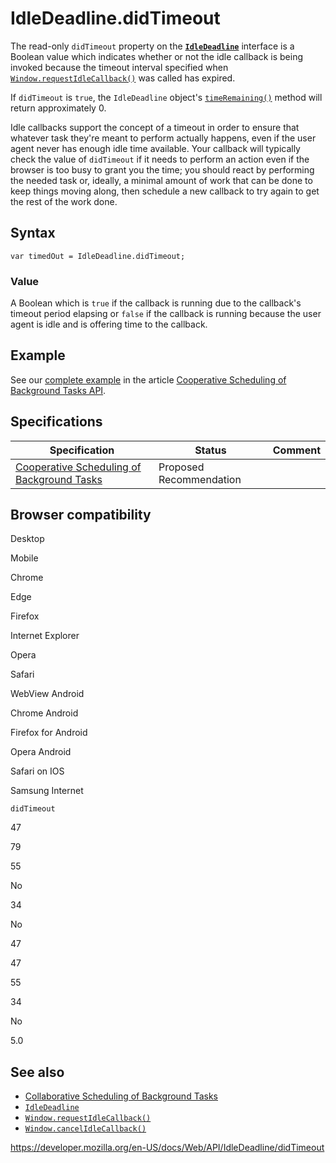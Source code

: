 IdleDeadline.didTimeout
=======================

The read-only `didTimeout` property on the **[`IdleDeadline`](../idledeadline)** interface is a Boolean value which indicates whether or not the idle callback is being invoked because the timeout interval specified when [`Window.requestIdleCallback()`](../window/requestidlecallback) was called has expired.

If `didTimeout` is `true`, the `IdleDeadline` object's [`timeRemaining()`](timeremaining) method will return approximately 0.

Idle callbacks support the concept of a timeout in order to ensure that whatever task they're meant to perform actually happens, even if the user agent never has enough idle time available. Your callback will typically check the value of `didTimeout` if it needs to perform an action even if the browser is too busy to grant you the time; you should react by performing the needed task or, ideally, a minimal amount of work that can be done to keep things moving along, then schedule a new callback to try again to get the rest of the work done.

Syntax
------

    var timedOut = IdleDeadline.didTimeout;

### Value

A Boolean which is `true` if the callback is running due to the callback's timeout period elapsing or `false` if the callback is running because the user agent is idle and is offering time to the callback.

Example
-------

See our [complete example](../background_tasks_api#example) in the article [Cooperative Scheduling of Background Tasks API](../background_tasks_api).

Specifications
--------------

<table><thead><tr class="header"><th>Specification</th><th>Status</th><th>Comment</th></tr></thead><tbody><tr class="odd"><td><a href="https://www.w3.org/TR/requestidlecallback/">Cooperative Scheduling of Background Tasks</a></td><td><span class="spec-pr">Proposed Recommendation</span></td><td></td></tr></tbody></table>

Browser compatibility
---------------------

Desktop

Mobile

Chrome

Edge

Firefox

Internet Explorer

Opera

Safari

WebView Android

Chrome Android

Firefox for Android

Opera Android

Safari on IOS

Samsung Internet

`didTimeout`

47

79

55

No

34

No

47

47

55

34

No

5.0

See also
--------

-   [Collaborative Scheduling of Background Tasks](../background_tasks_api)
-   [`IdleDeadline`](../idledeadline)
-   [`Window.requestIdleCallback()`](../window/requestidlecallback)
-   [`Window.cancelIdleCallback()`](../window/cancelidlecallback)

<a href="https://developer.mozilla.org/en-US/docs/Web/API/IdleDeadline/didTimeout" class="_attribution-link">https://developer.mozilla.org/en-US/docs/Web/API/IdleDeadline/didTimeout</a>
